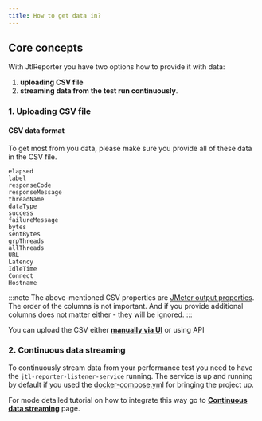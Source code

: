 ```yaml
---
title: How to get data in?
---
```


## Core concepts

With JtlReporter you have two options how to provide it with data:
1. **uploading CSV file**
2. **streaming data from the test run continuously**.

### 1. Uploading CSV file
#### CSV data format

To get most from you data, please make sure you provide all of these data in the CSV file.

```
elapsed
label
responseCode
responseMessage
threadName
dataType
success
failureMessage
bytes
sentBytes
grpThreads
allThreads
URL
Latency
IdleTime
Connect
Hostname
```

:::note
The above-mentioned CSV properties are [JMeter output properties](https://jmeter.apache.org/usermanual/listeners.html#csvlogformat). The order of the columns is not important. And if you provide additional columns does not matter either - they will be ignored.
:::

You can upload the CSV either **[manually via UI](/docs/guides/manual-data-upload)** or using API


### 2. Continuous data streaming

To continuously stream data from your performance test you need to have the `jtl-reporter-listener-service` running. The service is up and running by default if you used the [docker-compose.yml](https://github.com/ludeknovy/jtl-reporter/blob/master/docker-compose.yml) for bringing the project up.

For mode detailed tutorial on how to integrate this way go to **[Continuous data streaming](/docs/integrations/samples-streaming)** page.

